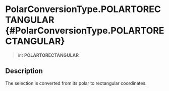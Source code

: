 PolarConversionType.POLARTORECTANGULAR {#PolarConversionType.POLARTORECTANGULAR}
======================================

> int **POLARTORECTANGULAR**

Description
-----------

The selection is converted from its polar to rectangular coordinates.
